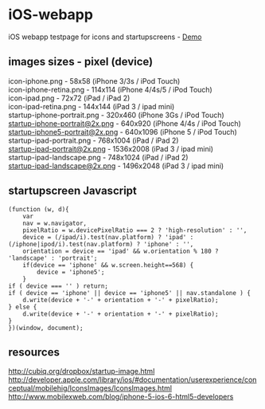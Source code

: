 iOS-webapp
==========

iOS webapp testpage for icons and startupscreens - <a href="http://sindre.at/ios-webapp/">Demo</a>

images sizes - pixel (device)
--------
icon-iphone.png - 58x58 (iPhone 3/3s / iPod Touch)  
icon-iphone-retina.png - 114x114 (iPhone 4/4s/5 / iPod Touch)  
icon-ipad.png - 72x72 (iPad / iPad 2)  
icon-ipad-retina.png - 144x144 (iPad 3 / ipad mini)  
startup-iphone-portrait.png - 320x460 (iPhone 3Gs / iPod Touch)  
startup-iphone-portrait@2x.png - 640x920 (iPhone 4/4s / iPod Touch)  
startup-iphone5-portrait@2x.png - 640x1096  (iPhone 5 / iPod Touch)  
startup-ipad-portrait.png - 768x1004 (iPad / iPad 2)  
startup-ipad-portrait@2x.png - 1536x2008 (iPad 3 / ipad mini)  
startup-ipad-landscape.png - 748x1024 (iPad / iPad 2)  
startup-ipad-landscape@2x.png - 1496x2048 (iPad 3 / ipad mini)  

startupscreen Javascript
--------  
		
	(function (w, d){
		var
		nav = w.navigator,
		pixelRatio = w.devicePixelRatio === 2 ? 'high-resolution' : '',
		device = (/ipad/i).test(nav.platform) ? 'ipad' : (/iphone|ipod/i).test(nav.platform) ? 'iphone' : '',
		orientation = device == 'ipad' && w.orientation % 180 ? 'landscape' : 'portrait';
		if(device == 'iphone' && w.screen.height==568) {
			device = 'iphone5';
		}
	if ( device === '' ) return;
	if ( device == 'iphone' || device == 'iphone5' || nav.standalone ) {
		d.write(device + '-' + orientation + '-' + pixelRatio);
	} else {
		d.write(device + '-' + orientation + '-' + pixelRatio);
	}
	})(window, document);

resources
--------
http://cubiq.org/dropbox/startup-image.html  
http://developer.apple.com/library/ios/#documentation/userexperience/conceptual/mobilehig/IconsImages/IconsImages.html  
http://www.mobilexweb.com/blog/iphone-5-ios-6-html5-developers  

